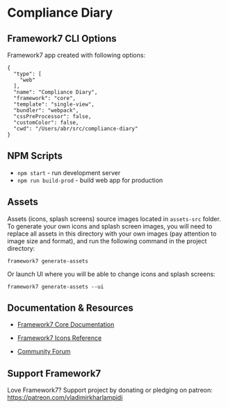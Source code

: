 # Compliance Diary

## Framework7 CLI Options

Framework7 app created with following options:

```
{
  "type": [
    "web"
  ],
  "name": "Compliance Diary",
  "framework": "core",
  "template": "single-view",
  "bundler": "webpack",
  "cssPreProcessor": false,
  "customColor": false,
  "cwd": "/Users/abr/src/compliance-diary"
}
```

## NPM Scripts

* `npm start` - run development server
* `npm run build-prod` - build web app for production
## Assets

Assets (icons, splash screens) source images located in `assets-src` folder. To generate your own icons and splash screen images, you will need to replace all assets in this directory with your own images (pay attention to image size and format), and run the following command in the project directory:

```
framework7 generate-assets
```

Or launch UI where you will be able to change icons and splash screens:

```
framework7 generate-assets --ui
```

## Documentation & Resources

* [Framework7 Core Documentation](https://framework7.io/docs/)


* [Framework7 Icons Reference](https://framework7.io/icons/)
* [Community Forum](https://forum.framework7.io)

## Support Framework7

Love Framework7? Support project by donating or pledging on patreon:
https://patreon.com/vladimirkharlampidi